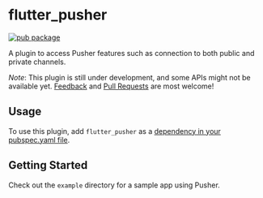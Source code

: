 # flutter_pusher

[![pub package](https://img.shields.io/pub/v/flutter_pusher.svg)](https://pub.dartlang.org/packages/flutter_pusher)

A plugin to access Pusher features such as connection to both public and private channels.

*Note*: This plugin is still under development, and some APIs might not be available yet. [Feedback](https://github.com/ninjasolutions/flutter_pusher/issues) and [Pull Requests](https://github.com/ninjasolutions/flutter_pusher/pulls) are most welcome!

## Usage
To use this plugin, add `flutter_pusher` as a [dependency in your pubspec.yaml file](https://flutter.io/platform-plugins/).

## Getting Started

Check out the `example` directory for a sample app using Pusher.

